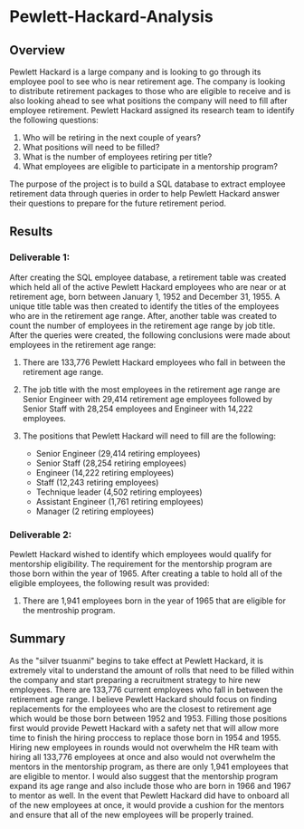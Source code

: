 # Pewlett-Hackard-Analysis

## Overview

Pewlett Hackard is a large company and is looking to go through its employee pool to see who is near retirement age. The company is looking to distribute retirement packages to those who are eligible to receive and is also looking ahead to see what positions the company will need to fill after employee retirement. Pewlett Hackard assigned its research team to identify the following questions:

 1. Who will be retiring in the next couple of years?
 2. What positions will need to be filled?
 3. What is the number of employees retiring per title? 
 4. What employees are eligible to participate in a mentorship program?  
 
The purpose of the project is to build a SQL database to extract employee retirement data through queries in order to help Pewlett Hackard answer their questions to prepare for the future retirement period. 


## Results

### Deliverable 1: 
 
After creating the SQL employee database, a retirement table was created which held all of the active Pewlett Hackard employees who are near or at retirement age, born between January 1, 1952 and December 31, 1955. A unique title table was then created to identify the titles of the employees who are in the retirement age range. After, another table was created to count the number of employees in the retirement age range by job title. After the queries were created, the following conclusions were made about employees in the retirement age range: 

1. There are 133,776 Pewlett Hackard employees who fall in between the retirement age range. 

2. The job title with the most employees in the retirement age range are Senior Engineer with 29,414 retirement age employees followed by Senior Staff with 28,254 employees and Engineer with 14,222 employees. 

3. The positions that Pewlett Hackard will need to fill are the following:
      - Senior Engineer (29,414 retiring employees)
      - Senior Staff (28,254 retiring employees)
      - Engineer (14,222 retiring employees)
      - Staff (12,243 retiring employees)
      - Technique leader (4,502 retiring employees)
      - Assistant Engineer (1,761 retiring employees)
      - Manager (2 retiring employees)

### Deliverable 2:

Pewlett Hackard wished to identify which employees would qualify for mentorship eligibility. The requirement for the mentorship program are those born within the year of 1965. After creating a table to hold all of the eligible employees, the following result was provided: 

1. There are 1,941 employees born in the year of 1965 that are eligible for the mentroship program. 


## Summary

As the "silver tsuanmi" begins to take effect at Pewlett Hackard, it is extremely vital to understand the amount of rolls that need to be filled within the company and start preparing a recruitment strategy to hire new employees. There are 133,776 current employees who fall in between the retirement age range. I believe Pewlett Hackard should focus on finding replacements for the employees who are the closest to retirement age which would be those born between 1952 and 1953. Filling those positions first would provide Pewett Hackard with a safety net that will allow more time to finish the hiring proccess to replace those born in 1954 and 1955. Hiring new employees in rounds would not overwhelm the HR team with hiring all 133,776 employees at once and also would not overwhelm the mentors in the mentorship program, as there are only 1,941 employees that are eligible to mentor. I would also suggest that the mentorship program expand its age range and also include those who are born in 1966 and 1967 to mentor as well. In the event that Pewlett Hackard did have to onboard all of the new employees at once, it would provide a cushion for the mentors and ensure that all of the new employees will be properly trained. 
